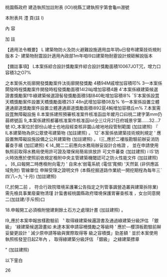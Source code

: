    

  
   

桃園縣政府 建造執照加註附表 (IOl)桃縣工建執照宇第會龜m淜號

  

    

 

本附表共 澧 頁(註 I)

       
  

 

           

內 容

 

加 註

     

  

【適用法令概要】
L 建築物防火及防火避難設施適用皿年玥u日發布建築技術規則版本
2- 建築物耐震設計適用內政部1m年咱l9曰建築物耐靂設計規砸解說版本

【備註事項】
L本案係綜合設計獎勵案件綜合設計獎勵面積10067JOT冗，增力口容積3之O7%

之本案係大街廓開發獎勵案件汰街廓開發獎勵 4積94M戚增加容積叩%
3—本案係閞發時桯獎勵案件開發時程發獎勵面積14l2l屾增加容積4跚
4'本案係綠建築候選證書獎勵案f牛綠建築候選證髻發獎勵面積S馴840毗增加容積l8%
ˉ5′本案係設罝天橋獎勵案件設置天橋獎勵面積253`48n武增加容積08及%
′6—本案係設置立體連通廊道獎勵案件設置立體連通廊道獎勵面積l892扈4魨增加容積丘m%
7.本案需設罝無障礙設施
8.本案係建照預審核准案件核准函皿年嬤月口曰桃二建字第mm仍蒻禗號函
9_本案係建照都蕃核准案件核准函lol仝三l2月21日府城景宇第……32…7號
IO_本案位於部份山坡士也地段經查核非圜山坡地地段管制範圍 (加註建照) 『
lL本建築物為供公眾使弔建築物 (加註建照) 。
12ˉ本案係依建築技術規則規定 ' 應設置無障礙設施設備之公共建築物 (加註建照) 。
I三_應於二褸版勘驗前辦妥消防蕃查手繽 (加訌建照) €
l4_開二二前應向水務局辦妥設計合格證 ， 並在申請使用執照前取得水務局使用許可證及環保局簡易排放許
可文件蕃查 (加註建照) i
lS'防火時效應於使照前依規定檢附中央主管建築機閾認可之防火性能文件 (加註建照) 。
[6_曰報開二時應檢附向電力 ' 自來水‵弱電系統 (電信‵寬頻) '天然氣 (非供應區域免附) 管線單位
申辮受理之證明文件 (本縣挖掘道路作業統一開挖期桯為每年三ˋ 四‵八~九 ‵十月) (加註建照)

 
   
   
   
 

 

 

 

 

 
   
   
   
 

 

 
   
 

 

 
   
 

 

 
   
 

 

 
   
 

 

   

 

    
      

 

 

      
  
  

   
 

  

 

I7_於開二前 ， 符合行政院環境呆護署公告指定之列管事諷營造叢與建築拆除業)需先檢具事業廢棄物清瑾
計蜇書經桃圜縣政府環境保護胃審查核准 ，女台同意開二(加註建/手斥照)口

18.申報開工必須檢附營建剩餘土石方之處理計晝 (加註建照) 。

I9_應於本案申報放樣勘驗前 〝 取得綠建築候邏證書及通過綠建築分級評估 「銀級」 '綠建築候選證畫如
未達本案申請容柵獎勵之等級時 ' 應於—櫻頂板勘驗前辮妥變更設計 ' 減少原申請等級與實際取得等
級之容積獎」勁差額 ' 並於本案使用執照核發翌日起Z年內 ， 取得綠建築分級評估 「銀級」 之綠建築摽章

" (加註建照)

 

 
 
 

 

 
    

 

 
      
   

以下窐白

26

